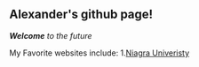## Alexander's github page!

_**Welcome** to the future_

My Favorite websites include:
1.[Niagra Univeristy]("https://niagara.edu")
